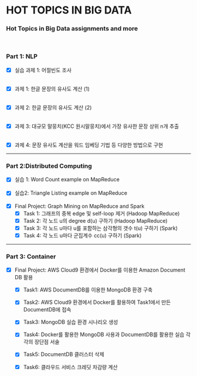 # HOT TOPICS IN BIG DATA

### Hot Topics in Big Data assignments and more

<br>

### Part 1: NLP

- [x] 실습 과제 1: 어절빈도 조사
  <br><br>
  
- [x] 과제 1: 한글 문장의 유사도 계산 (1)
  <br><br>
  
- [x] 과제 2: 한글 문장의 유사도 계산 (2)
  <br><br>
  
- [x] 과제 3: 대규모 말뭉치(KCC 원시말뭉치)에서 가장 유사한 문장 상위 n개 추출
  <br><br>
  
- [x] 과제 4: 문장 유사도 계산을 워드 임베딩 기법 등 다양한 방법으로 구현

<hr />

### Part 2:Distributed Computing

- [x] 실습 1: Word Count example on MapReduce
  <br><br>
- [x] 실습2: Triangle Listing example on MapReduce
  <br><br>
- [x] Final Project: Graph Mining on MapReduce and Spark
  - [x] Task 1: 그래프의 중복 edge 및 self-loop 제거 (Hadoop MapReduce)
  - [x] Task 2: 각 노드 u의 degree d(u) 구하기 (Hadoop MapReduce)
  - [x] Task 3: 각 노드 u마다 u를 포함하는 삼각형의 갯수 t(u) 구하기 (Spark)
  - [x] Task 4: 각 노드 u마다 군집계수 cc(u) 구하기 (Spark)

<hr />

### Part 3: Container

- [x] Final Project: AWS Cloud9 환경에서 Docker를 이용한 Amazon Document DB 활용
  - [x] Task1: AWS DocumentDB를 이용한 MongoDB 환경 구축
  - [x] Task2: AWS Cloud9 환경에서 Docker를 활용하여 Task1에서 만든 DocumentDB에 접속
  - [x] Task3: MongoDB 실습 환경 시나리오 생성
  - [x] Task4: Docker를 활용한 MongoDB 사용과 DocumentDB를 활용한 실습 각각의 장단점 서술
  - [x] Task5: DocumentDB 클러스터 삭제
  - [x] Task6: 클라우드 서비스 크레딧 차감량 계산

